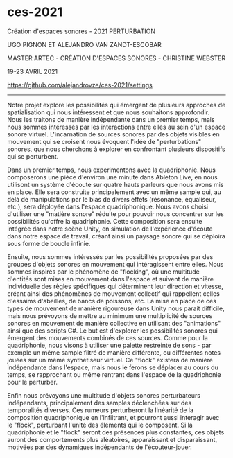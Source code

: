 # ces-2021
Création d'espaces sonores - 2021
PERTURBATION

UGO PIGNON ET ALEJANDRO VAN ZANDT-ESCOBAR

MASTER ARTEC - CRÉATION D'ESPACES SONORES - CHRISTINE WEBSTER

19-23 AVRIL 2021

https://github.com/alejandrovze/ces-2021/settings

------------------------------

Notre projet explore les possibilités qui émergent de plusieurs approches de spatialisation qui nous intéressent et que nous souhaitons approfondir. Nous les traitons de manière indépendante dans un premier temps, mais nous sommes intéressés par les interactions entre elles au sein d'un espace sonore virtuel. L'incarnation de sources sonores par des objets visibles en mouvement qui se croisent nous évoquent l'idée de "perturbations" sonores, que nous cherchons à explorer en confrontant plusieurs dispositifs qui se perturbent. 

Dans un premier temps, nous experimentons avec la quadriphonie. Nous composerons une pièce d'environ une minute dans Ableton Live, en nous utilisont un système d'écoute sur quatre hauts parleurs que nous avons mis en place. Elle sera construite principalement avec un même sample qui, au delà de manipulations par le bias de divers effets (résonance, équaliseur, etc.), sera déployée dans l'espace quadriphonique. Nous avons choisi d'utiliser une "matière sonore" réduite pour pouvoir nous concentrer sur les possibilités qu'offre la quadriphonie. Cette composition sera ensuite intégrée dans notre scène Unity, en simulation de l'expérience d'écoute dans notre espace de travail, créant ainsi un paysage sonore qui se déploira sous forme de boucle infinie. 

Ensuite, nous sommes intéressés par les possibilités proposées par des groupes d'objets sonores en mouvement qui intéragissent entre elles. Nous sommes inspirés par le phénomène de "flocking", où une multitude d'entités sont mises en mouvement dans l'espace et suivent de manière individuelle des règles spécifiques qui déterminent leur direction et vitesse, créant ainsi des phénomènes de mouvement collectif qui rappellent celles d'essaims d'abeilles, de bancs de poissons, etc. La mise en place de ces types de mouvement de manière rigoureuse dans Unity nous parait difficile, mais nous prévoyons de mettre au minimum une multiplicité de sources sonores en mouvement de manière collective en utilisant des "animations" ainsi que des scripts C#. Le but est d'explorer les possibilités sonores qui émergent des mouvements combinés de ces sources. Comme pour la quadriphonie, nous visons à utiliser une palette restreinte de sons - par exemple un même sample filtré de manière différente, ou différentes notes jouées sur un même synthétiseur virtuel. Ce "flock" existera de manière indépendante dans l'espace, mais nous le ferons se déplacer au cours du temps, se rapprochant ou même rentrant dans l'espace de la quadriphonie pour le perturber. 

Enfin nous prévoyons une multitude d'objets sonores perturbateurs indépendants, principalement des samples déclenchées sur des temporalités diverses. Ces rumeurs perturberont la linéarité de la composition quadriphonique en l'infiltrant, et pourront aussi interagir avec le "flock", perturbant l'unité des éléments qui le composent. Si la quadriphonie et le "flock" seront des présences plus constantes, ces objets auront des comportements plus aléatoires, apparaissant et disparaissant, motivées par des dynamiques indépendants de l'écouteur-jouer.
